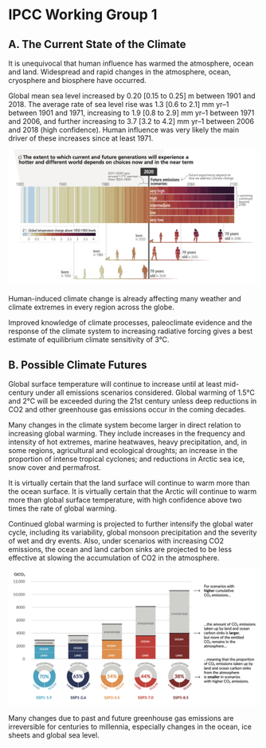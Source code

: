 # IPCC Working Group 1

## A. The Current State of the Climate

It is unequivocal that human influence has warmed the atmosphere, ocean and land. Widespread and rapid changes in the atmosphere, ocean, cryosphere and biosphere have occurred.

Global mean sea level increased by 0.20 [0.15 to 0.25] m between 1901 and 2018. The average rate of sea level rise was 1.3 [0.6 to 2.1] mm yr–1 between 1901 and 1971, increasing to 1.9 [0.8 to 2.9] mm yr–1 between 1971 and 2006, and further increasing to 3.7 [3.2 to 4.2] mm yr–1 between 2006 and 2018 (high confidence). Human influence was very likely the main driver of these increases since at least 1971.

![WG1_1](./imgs/ar6_1.png)

Human-induced climate change is already affecting many weather and climate extremes in every region across the globe. 

Improved knowledge of climate processes, paleoclimate evidence and the response of the climate system to increasing radiative forcing gives a best estimate of equilibrium climate sensitivity of 3°C. 

## B. Possible Climate Futures

Global surface temperature will continue to increase until at least mid-century under all emissions scenarios considered. Global warming of 1.5°C and 2°C will be exceeded during the 21st century unless deep reductions in CO2 and other greenhouse gas emissions occur in the coming decades.

Many changes in the climate system become larger in direct relation to increasing global warming. They include increases in the frequency and intensity of hot extremes, marine heatwaves, heavy precipitation, and, in some regions, agricultural and ecological droughts; an increase in the proportion of intense tropical cyclones; and reductions in Arctic sea ice, snow cover and permafrost. 

It is virtually certain that the land surface will continue to warm more than the ocean surface. It is virtually certain that the Arctic will continue to warm more than global surface temperature, with high confidence above two times the rate of global warming.

Continued global warming is projected to further intensify the global water cycle, including its variability, global monsoon precipitation and the severity of wet and dry events. Also, under scenarios with increasing CO2 emissions, the ocean and land carbon sinks are projected to be less effective at slowing the accumulation of CO2 in the atmosphere.

![WG1_2](./imgs/wg1_2.png)

Many changes due to past and future greenhouse gas emissions are irreversible for centuries to millennia, especially changes in the ocean, ice sheets and global sea level.
